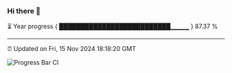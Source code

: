 ### Hi there 👋

⏳ Year progress { ██████████████████████████▁▁▁▁ } 87.37 %

---

⏰ Updated on Fri, 15 Nov 2024 18:18:20 GMT

![Progress Bar CI](https://github.com/liununu/liununu/workflows/Progress%20Bar%20CI/badge.svg)
